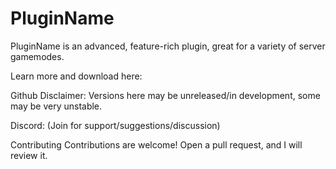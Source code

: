# PluginName
PluginName is an advanced, feature-rich plugin, great for a variety of server gamemodes.

Learn more and download here: 

Github Disclaimer:
Versions here may be unreleased/in development, some may be very unstable.

Discord:
 (Join for support/suggestions/discussion)


Contributing
Contributions are welcome! Open a pull request, and I will review it.
